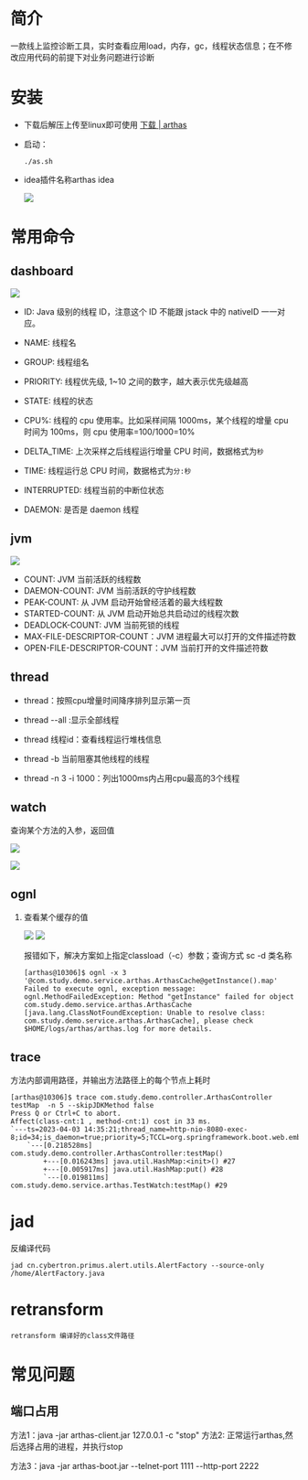# 简介

一款线上监控诊断工具，实时查看应用load，内存，gc，线程状态信息；在不修改应用代码的前提下对业务问题进行诊断

# 安装

- 下载后解压上传至linux即可使用 [下载 | arthas](https://arthas.aliyun.com/doc/download.html)

- 启动：
  
      ./as.sh

- idea插件名称arthas idea
  
  ![](../image/arthas/2023-04-03-14-22-54-image.png)

# 常用命令

## dashboard

![](../image/xingnengfenxi/2023-02-28-14-54-52-image.png)

- ID: Java 级别的线程 ID，注意这个 ID 不能跟 jstack 中的 nativeID 一一对应。

- NAME: 线程名

- GROUP: 线程组名

- PRIORITY: 线程优先级, 1~10 之间的数字，越大表示优先级越高

- STATE: 线程的状态

- CPU%: 线程的 cpu 使用率。比如采样间隔 1000ms，某个线程的增量 cpu 时间为 100ms，则 cpu 使用率=100/1000=10%

- DELTA_TIME: 上次采样之后线程运行增量 CPU 时间，数据格式为`秒`

- TIME: 线程运行总 CPU 时间，数据格式为`分:秒`

- INTERRUPTED: 线程当前的中断位状态

- DAEMON: 是否是 daemon 线程

## jvm

![](../image/xingnengfenxi/2023-02-28-14-52-27-image.png)

- COUNT: JVM 当前活跃的线程数
- DAEMON-COUNT: JVM 当前活跃的守护线程数
- PEAK-COUNT: 从 JVM 启动开始曾经活着的最大线程数
- STARTED-COUNT: 从 JVM 启动开始总共启动过的线程次数
- DEADLOCK-COUNT: JVM 当前死锁的线程
- MAX-FILE-DESCRIPTOR-COUNT：JVM 进程最大可以打开的文件描述符数
- OPEN-FILE-DESCRIPTOR-COUNT：JVM 当前打开的文件描述符数

## thread

- thread：按照cpu增量时间降序排列显示第一页

- thread --all :显示全部线程

- thread 线程id：查看线程运行堆栈信息

- thread -b 当前阻塞其他线程的线程

- thread -n 3 -i 1000：列出1000ms内占用cpu最高的3个线程

## watch

  查询某个方法的入参，返回值

![](../image/arthas/2023-04-03-14-25-51-image.png)

![](../image/arthas/2023-04-03-14-26-32-image.png)

## ognl

1. 查看某个缓存的值
   
   ![](../image/arthas/2023-04-03-14-28-35-image.png)
   ![](../image/arthas/2023-04-03-14-32-17-image.png)
   
   报错如下，解决方案如上指定classload（-c）参数；查询方式
   sc -d  类名称
   
       [arthas@10306]$ ognl -x 3 '@com.study.demo.service.arthas.ArthasCache@getInstance().map'
       Failed to execute ognl, exception message: ognl.MethodFailedException: Method "getInstance" failed for object com.study.demo.service.arthas.ArthasCache [java.lang.ClassNotFoundException: Unable to resolve class: com.study.demo.service.arthas.ArthasCache], please check $HOME/logs/arthas/arthas.log for more details.

## trace

方法内部调用路径，并输出方法路径上的每个节点上耗时

    [arthas@10306]$ trace com.study.demo.controller.ArthasController testMap  -n 5 --skipJDKMethod false
    Press Q or Ctrl+C to abort.
    Affect(class-cnt:1 , method-cnt:1) cost in 33 ms.
    `---ts=2023-04-03 14:35:21;thread_name=http-nio-8080-exec-8;id=34;is_daemon=true;priority=5;TCCL=org.springframework.boot.web.embedded.tomcat.TomcatEmbeddedWebappClassLoader@3c19aaa5
        `---[0.218528ms] com.study.demo.controller.ArthasController:testMap()
            +---[0.016243ms] java.util.HashMap:<init>() #27
            +---[0.005917ms] java.util.HashMap:put() #28
            `---[0.019811ms] com.study.demo.service.arthas.TestWatch:testMap() #29

# jad

  反编译代码

    jad cn.cybertron.primus.alert.utils.AlertFactory --source-only /home/AlertFactory.java

# retransform

    retransform 编译好的class文件路径

# 常见问题

## 端口占用

方法1：java -jar arthas-client.jar 127.0.0.1  -c \"stop\"
方法2:  正常运行arthas,然后选择占用的进程，并执行stop

方法3：java
-jar arthas-boot.jar --telnet-port 1111 --http-port 2222
